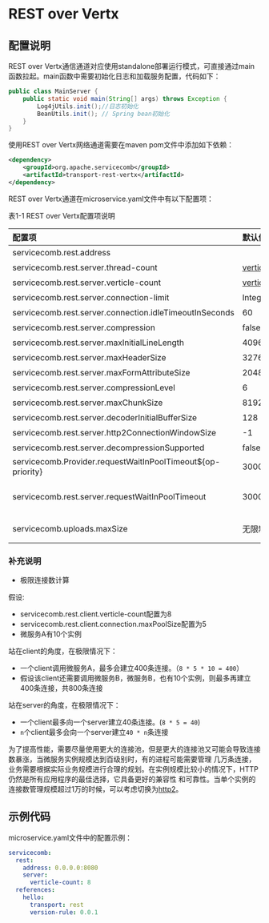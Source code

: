 # REST over Vertx

## 配置说明

REST over Vertx通信通道对应使用standalone部署运行模式，可直接通过main函数拉起。main函数中需要初始化日志和加载服务配置，代码如下：

```java
public class MainServer {
    public static void main(String[] args) throws Exception {
        Log4jUtils.init();//日志初始化
        BeanUtils.init(); // Spring bean初始化
    }
}
```

使用REST over Vertx网络通道需要在maven pom文件中添加如下依赖：

```xml
<dependency>
    <groupId>org.apache.servicecomb</groupId>
    <artifactId>transport-rest-vertx</artifactId>
</dependency>
```

REST over Vertx通道在microservice.yaml文件中有以下配置项：

表1-1 REST over Vertx配置项说明

| 配置项                                                  | 默认值                                          | 含义                                          |
| :------------------------------------------------------ | :---------------------------------------------- | :-------------------------------------------- |
| servicecomb.rest.address                                |                                                 | 服务监听地址，不配置表示不监听                |
| servicecomb.rest.server.thread-count                    | [verticle-count](verticle-count.md) | rest server verticle实例数（Deprecated）      |
| servicecomb.rest.server.verticle-count                  | [verticle-count](verticle-count.md) | rest server verticle实例数                    |
| servicecomb.rest.server.connection-limit                | Integer.MAX_VALUE                               | 允许客户端最大连接数                          |
| servicecomb.rest.server.connection.idleTimeoutInSeconds | 60                                              | 服务端连接闲置超时时间，超时连接会被释放      |
| servicecomb.rest.server.compression                     | false                                           | 服务端是否支持启用压缩                        |
| servicecomb.rest.server.maxInitialLineLength            | 4096                                            | 服务端接收请求的最大 initial line 长度，单位字节 |
| servicecomb.rest.server.maxHeaderSize                   | 32768                                           | 服务端接收请求的最大header长度，单位字节      |
| servicecomb.rest.server.maxFormAttributeSize            | 2048                                            | 服务端接收请求的最大 form 长度，单位为字节   |
| servicecomb.rest.server.compressionLevel                | 6                                               | 服务端gzip/deflate压缩级别
| servicecomb.rest.server.maxChunkSize                    | 8192                                            | 最大http chunk大小，单位为字节         |
| servicecomb.rest.server.decoderInitialBufferSize        | 128                                             | HttpObjectDecoder的最大初始缓冲区大小   |
| servicecomb.rest.server.http2ConnectionWindowSize       | -1                                              | 允许HTTP/2连接数大小，无限制 |    
| servicecomb.rest.server.decompressionSupported          | false                                           | 是否支持解压缩  |
| servicecomb.Provider.requestWaitInPoolTimeout${op-priority}| 30000  |在同步线程中排队等待执行的超时时间，单位为毫秒 |
| servicecomb.rest.server.requestWaitInPoolTimeout | 30000        |同servicecomb.Provider.requestWaitInPoolTimeout${op-priority}, 该配置项优先级更高。       |                                     | 客户端接收响应的最大header长度，单位字节      |
| servicecomb.uploads.maxSize                             | 无限制                                           | 最大 body 大小，这个配置项对文件上传，REST请求都生效|

### 补充说明
* 极限连接数计算 
 
假设:  
  * servicecomb.rest.client.verticle-count配置为8
  * servicecomb.rest.client.connection.maxPoolSize配置为5
  * 微服务A有10个实例  

站在client的角度，在极限情况下：
  * 一个client调用微服务A，最多会建立400条连接。（`8 * 5 * 10 = 400`）  
  * 假设该client还需要调用微服务B，微服务B，也有10个实例，则最多再建立400条连接，共800条连接

站在server的角度，在极限情况下：
  * 一个client最多向一个server建立40条连接。(`8 * 5 = 40`)  
  * `n`个client最多会向一个server建立`40 * n`条连接

为了提高性能，需要尽量使用更大的连接池，但是更大的连接池又可能会导致连接数暴涨，当微服务实例规模达到百级别时，有的进程可能需要管理
几万条连接，业务需要根据实际业务规模进行合理的规划。在实例规模比较小的情况下，HTTP仍然是所有应用程序的最佳选择，它具备更好的兼容性
和可靠性。当单个实例的连接数管理规模超过1万的时候，可以考虑切换为[http2](http2.md)。

## 示例代码

microservice.yaml文件中的配置示例：

```yaml
servicecomb:
  rest:
    address: 0.0.0.0:8080
    server:
      verticle-count: 8
  references:
    hello:
      transport: rest
      version-rule: 0.0.1
```
